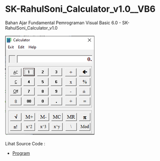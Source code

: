 # SK-RahulSoni_Calculator_v1.0__VB6
Bahan Ajar Fundamental Pemrograman Visual Basic 6.0 - SK-RahulSoni_Calculator_v1.0<br><br>
<img src="https://github.com/RizkyKhapidsyah/SK-RahulSoni_Calculator_v1.0__VB6/blob/main/result/001.PNG"><br><br>
Lihat Source Code : <br>
- <a href="https://github.com/RizkyKhapidsyah/SK-RahulSoni_Calculator_v1.0__VB6/blob/main/Realcalc.frm">Program</a>
